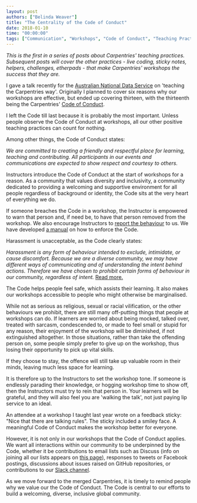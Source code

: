 ```yaml
---
layout: post
authors: ["Belinda Weaver"]
title: "The Centrality of the Code of Conduct"
date: 2018-01-10
time: "00:00:00"
tags: ["Communication", "Workshops", "Code of Conduct", "Teaching Practices", "Software Carpentry"]
---
```


*This is the first in a series of posts about Carpentries' teaching practices. 
Subsequent posts will cover the other practices - live coding, sticky notes, helpers, 
challenges, etherpads - that make Carpentries' workshops the success that they are.*

I gave a talk recently for the [Australian National Data Service](http://www.ands.org.au/) on 'teaching the Carpentries way'.
Originally I planned to cover six reasons why our workshops are effective, but ended up covering thirteen, with the thirteenth being the
Carpentries' [Code of Conduct](https://software-carpentry.org/conduct/).

I left the Code till last because it is probably the most important. Unless people observe the Code of Conduct at workshops,
all our other positive teaching practices can count for nothing. 

Among other things, the Code of Conduct states:

*We are committed to creating a friendly and respectful place for learning, teaching and contributing. 
All participants in our events and communications are expected to show respect and courtesy to others.*

Instructors introduce the Code of Conduct at the start of workshops for a reason. As a community that values 
diversity and inclusivity, a community dedicated to providing a welcoming and supportive environment for 
all people regardless of background or identity, the Code sits at the very heart of everything we do.

If someone breaches the Code in a workshop, the Instructor is empowered to warn that person and, if need be, 
to have that person removed from the workshop. We also encourage Instructors 
to [report the behaviour](https://software-carpentry.org/CoC-reporting/) to us. 
We have developed [a manual](https://software-carpentry.org/CoC-enforcement/) on how to enforce the Code.

Harassment is unacceptable, as the Code clearly states:

*Harassment is any form of behaviour intended to exclude, intimidate, or cause discomfort. 
Because we are a diverse community, we may have different ways of communicating and of 
understanding the intent behind actions. Therefore we have chosen to prohibit certain forms of 
behaviour in our community, regardless of intent.* [Read more.](https://software-carpentry.org/conduct/)

The Code helps people feel safe, which assists their learning. It also makes our workshops 
accessible to people who might otherwise be marginalised. 

While not as serious as religious, sexual or racial vilification, or the other behaviours we prohibit, 
there are still many off-putting things that people at workshops can do. If learners 
are worried about being mocked, talked over, treated with sarcasm, condescended to, or made 
to feel small or stupid for any reason, their enjoyment of the workshop will be diminished, 
if not extinguished altogether. In those situations, rather than take the offending person on, 
some people simply prefer to give up on the workshop, thus losing their opportunity to pick up vital skills.

If they choose to stay, the offence will still take up valuable room in their minds, leaving much less space for learning.

It is therefore up to the Instructors to set the workshop tone. If someone is endlessly parading their knowledge, 
or hogging workshop time to show off, then the Instructors must try to rein that person in. 
Your learners will be grateful, and they will also feel you are 'walking the talk', not just paying lip service to an ideal.

An attendee at a workshop I taught last year wrote on a feedback sticky: "Nice that there are talking rules". 
The sticky included a smiley face. A meaningful Code of Conduct makes the workshop better for everyone. 

However, it is not only in our workshops that the Code of Conduct applies. We want all interactions within our 
community to be underpinned by the Code, whether it be contributions to email lists such as 
Discuss (info on joining all our lists appears on [this page](https://software-carpentry.org/join/)), 
responses to tweets or Facebook postings, discussions about issues raised on GitHub repositories, or 
contributions to our [Slack channel](https://swc-slack-invite.herokuapp.com/).

As we move forward to the merged Carpentries, it is timely to remind people why we value our the Code of Conduct. 
The Code is central to our efforts to build a welcoming, diverse, inclusive global community.
